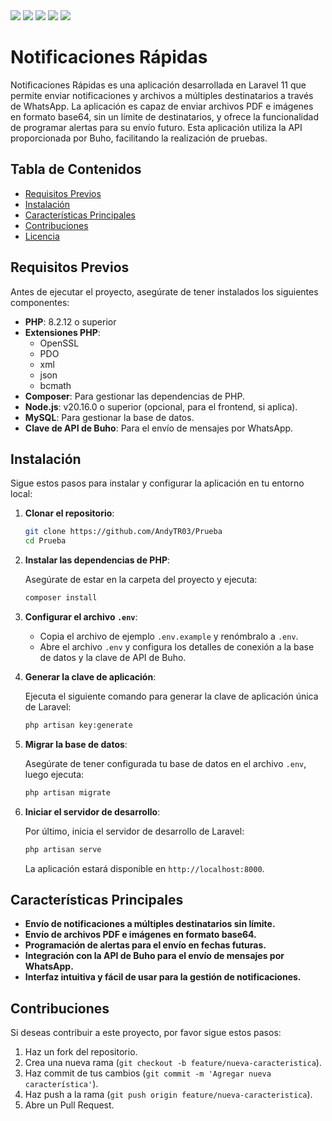 <img src="https://img.shields.io/badge/GIT-black?style=for-the-badge&logo=GIT&logoColor=F05032"/>
<img src="https://img.shields.io/badge/PHP-black?style=for-the-badge&logo=PHP&logoColor=777BB4"/>
<img src="https://img.shields.io/badge/CSS3-black?style=for-the-badge&logo=CSS3&logoColor=1572B6"/>
<img src="https://img.shields.io/badge/JAVASCRIPT-black?style=for-the-badge&logo=JavaScript&logoColor=F7DF1E"/>
<img src="https://img.shields.io/badge/HTML-black?style=for-the-badge&logo=HTML5&logoColor=E34F26"/>

# Notificaciones Rápidas

Notificaciones Rápidas es una aplicación desarrollada en Laravel 11 que permite enviar notificaciones y archivos a múltiples destinatarios a través de WhatsApp. La aplicación es capaz de enviar archivos PDF e imágenes en formato base64, sin un límite de destinatarios, y ofrece la funcionalidad de programar alertas para su envío futuro. Esta aplicación utiliza la API proporcionada por Buho, facilitando la realización de pruebas.

## Tabla de Contenidos
- [Requisitos Previos](#requisitos-previos)
- [Instalación](#instalación)
- [Características Principales](#características-principales)
- [Contribuciones](#contribuciones)
- [Licencia](#licencia)

## Requisitos Previos

Antes de ejecutar el proyecto, asegúrate de tener instalados los siguientes componentes:

- **PHP**: 8.2.12 o superior
- **Extensiones PHP**: 
  - OpenSSL 
  - PDO 
  - xml 
  - json 
  - bcmath
- **Composer**: Para gestionar las dependencias de PHP.
- **Node.js**: v20.16.0 o superior (opcional, para el frontend, si aplica).
- **MySQL**: Para gestionar la base de datos.
- **Clave de API de Buho**: Para el envío de mensajes por WhatsApp.

## Instalación

Sigue estos pasos para instalar y configurar la aplicación en tu entorno local:

1. **Clonar el repositorio**:

    ```bash
    git clone https://github.com/AndyTR03/Prueba
    cd Prueba
    ```

2. **Instalar las dependencias de PHP**:

    Asegúrate de estar en la carpeta del proyecto y ejecuta:

    ```bash
    composer install
    ```

3. **Configurar el archivo `.env`**:

    - Copia el archivo de ejemplo `.env.example` y renómbralo a `.env`.
    - Abre el archivo `.env` y configura los detalles de conexión a la base de datos y la clave de API de Buho.

4. **Generar la clave de aplicación**:

    Ejecuta el siguiente comando para generar la clave de aplicación única de Laravel:

    ```bash
    php artisan key:generate
    ```

5. **Migrar la base de datos**:

    Asegúrate de tener configurada tu base de datos en el archivo `.env`, luego ejecuta:

    ```bash
    php artisan migrate
    ```

6. **Iniciar el servidor de desarrollo**:

    Por último, inicia el servidor de desarrollo de Laravel:

    ```bash
    php artisan serve
    ```

   La aplicación estará disponible en `http://localhost:8000`.

## Características Principales

- **Envío de notificaciones a múltiples destinatarios sin límite.**
- **Envío de archivos PDF e imágenes en formato base64.**
- **Programación de alertas para el envío en fechas futuras.**
- **Integración con la API de Buho para el envío de mensajes por WhatsApp.**
- **Interfaz intuitiva y fácil de usar para la gestión de notificaciones.**

## Contribuciones

Si deseas contribuir a este proyecto, por favor sigue estos pasos:

1. Haz un fork del repositorio.
2. Crea una nueva rama (`git checkout -b feature/nueva-caracteristica`).
3. Haz commit de tus cambios (`git commit -m 'Agregar nueva característica'`).
4. Haz push a la rama (`git push origin feature/nueva-caracteristica`).
5. Abre un Pull Request.
